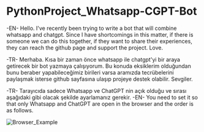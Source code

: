 # PythonProject_Whatsapp-CGPT-Bot
-EN-
Hello.
I've recently been trying to write a bot that will combine whatsapp and chatgpt.
Since I have shortcomings in this matter, if there is someone we can do this together, if they want to share their experiences, they can reach the github page and support the project.
Love.

-TR-
Merhaba.
Kısa bir zaman önce whatsapp ile chatgpt'yi bir araya getirecek bir bot yazmaya çalışıyorum.
Bu konuda eksiklerim olduğundan bunu beraber yapabileceğimiz birileri varsa aramızda tecrübelerini paylaşmak isterse github sayfasına ulaşıp projeye destek olabilir.
Sevgiler.

-TR- Tarayıcıda sadece Whatsapp ve ChatGPT nin açık olduğu ve sırası aşağıdaki gibi olacak şekilde ayarlamanız gerekir.
-EN- You need to set it so that only Whatsapp and ChatGPT are open in the browser and the order is as follows.

![Browser_Example](https://user-images.githubusercontent.com/72041747/219122402-40a6cc43-b64f-4b5c-b31d-a3df3bff8008.png)
